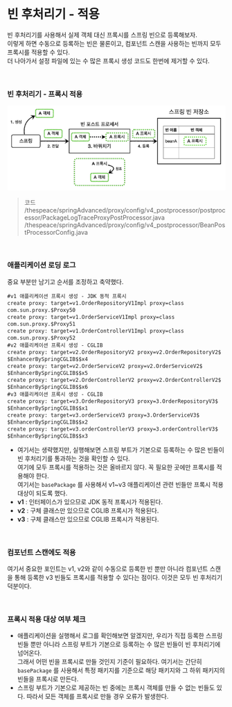 # 빈 후처리기 - 적용
빈 후처리기를 사용해서 실제 객체 대신 프록시를 스프링 빈으로 등록해보자.<br>
이렇게 하면 수동으로 등록하는 빈은 물론이고, 컴포넌트 스캔을 사용하는 빈까지 모두 프록시를 적용할 수 있다.<br>
더 나아가서 설정 파일에 있는 수 많은 프록시 생성 코드도 한번에 제거할 수 있다.

<br>

### 빈 후처리기 - 프록시 적용
![Bean_postprocessor-apply](25.Bean_postprocessor-apply1.PNG)

> 코드<br>
> /thespeace/springAdvanced/proxy/config/v4_postprocessor/postprocessor/PackageLogTraceProxyPostProcessor.java<br>
> /thespeace/springAdvanced/proxy/config/v4_postprocessor/BeanPostProcessorConfig.java

<br>

### 애플리케이션 로딩 로그
중요 부분만 남기고 순서를 조정하고 축약했다.
```
#v1 애플리케이션 프록시 생성 - JDK 동적 프록시
create proxy: target=v1.OrderRepositoryV1Impl proxy=class com.sun.proxy.$Proxy50
create proxy: target=v1.OrderServiceV1Impl proxy=class com.sun.proxy.$Proxy51
create proxy: target=v1.OrderControllerV1Impl proxy=class com.sun.proxy.$Proxy52
#v2 애플리케이션 프록시 생성 - CGLIB
create proxy: target=v2.OrderRepositoryV2 proxy=v2.OrderRepositoryV2$
$EnhancerBySpringCGLIB$$x4
create proxy: target=v2.OrderServiceV2 proxy=v2.OrderServiceV2$
$EnhancerBySpringCGLIB$$x5
create proxy: target=v2.OrderControllerV2 proxy=v2.OrderControllerV2$
$EnhancerBySpringCGLIB$$x6
#v3 애플리케이션 프록시 생성 - CGLIB
create proxy: target=v3.OrderRepositoryV3 proxy=3.OrderRepositoryV3$
$EnhancerBySpringCGLIB$$x1
create proxy: target=v3.orderServiceV3 proxy=3.OrderServiceV3$
$EnhancerBySpringCGLIB$$x2
create proxy: target=v3.orderControllerV3 proxy=3.orderControllerV3$
$EnhancerBySpringCGLIB$$x3
```

* 여기서는 생략했지만, 실행해보면 스프링 부트가 기본으로 등록하는 수 많은 빈들이 빈 후처리기를 통과하는 것을 확인할 수 있다.<br>
  여기에 모두 프록시를 적용하는 것은 올바르지 않다. 꼭 필요한 곳에만 프록시를 적용해야 한다.<br>
  여기서는 ```basePackage``` 를 사용해서 v1~v3 애플리케이션 관련 빈들만 프록시 적용 대상이 되도록 했다.
* **v1** : 인터페이스가 있으므로 JDK 동적 프록시가 적용된다.
* **v2** : 구체 클래스만 있으므로 CGLIB 프록시가 적용된다.
* **v3** : 구체 클래스만 있으므로 CGLIB 프록시가 적용된다.

<br>

### 컴포넌트 스캔에도 적용
여기서 중요한 포인트는 v1, v2와 같이 수동으로 등록한 빈 뿐만 아니라 컴포넌트 스캔을 통해 등록한 v3 빈들도 프록시를 적용할 수 있다는 점이다. 이것은 모두 빈 후처리기 덕분이다.

<br>

### 프록시 적용 대상 여부 체크
* 애플리케이션을 실행해서 로그를 확인해보면 알겠지만, 우리가 직접 등록한 스프링 빈들 뿐만 아니라 스프링 부트가 기본으로 등록하는 수 많은 빈들이 빈 후처리기에 넘어온다.<br>
  그래서 어떤 빈을 프록시로 만들 것인지 기준이 필요하다. 여기서는 간단히 ```basePackage``` 를 사용해서 특정 패키지를 기준으로 해당 패키지와 그 하위 패키지의 빈들을 프록시로 만든다.
* 스프링 부트가 기본으로 제공하는 빈 중에는 프록시 객체를 만들 수 없는 빈들도 있다. 따라서 모든 객체를 프록시로 만들 경우 오류가 발생한다.